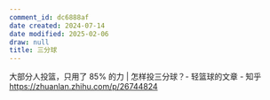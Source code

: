 ```yaml
---
comment_id: dc6888af
date created: 2024-07-14
date modified: 2025-02-06
draw: null
title: 三分球
---
```

大部分人投篮，只用了 85% 的力 | 怎样投三分球？- 轻篮球的文章 - 知乎  
https://zhuanlan.zhihu.com/p/26744824

